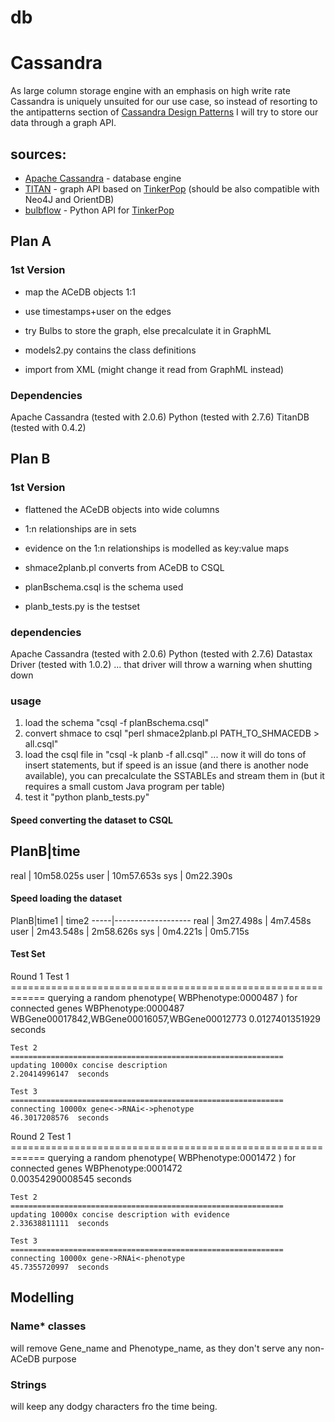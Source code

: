 db
==
# Cassandra
As large column storage engine with an emphasis on high write rate Cassandra is uniquely unsuited for our use case, so instead of resorting to the antipatterns section of [Cassandra Design Patterns](http://www.amazon.co.uk/Cassandra-Design-Patterns-Sanjay-Sharma/dp/1783288809) I will try to store our data through a graph API.

## sources:
* [Apache Cassandra](http://www.apache.org/dyn/closer.cgi?path=/cassandra/2.0.6/apache-cassandra-2.0.6-bin.tar.gz) - database engine
* [TITAN](http://thinkaurelius.github.io/titan/) - graph API based on [TinkerPop](http://www.tinkerpop.com/) (should be also compatible with Neo4J and OrientDB)
* [bulbflow](http://bulbflow.com/) - Python API for [TinkerPop](http://www.tinkerpop.com/)

## Plan A

### 1st Version
* map the ACeDB objects 1:1
* use timestamps+user on the edges
* try Bulbs to store the graph, else precalculate it in GraphML

* models2.py contains the class definitions
* import from XML (might change it read from GraphML instead)

### Dependencies

Apache Cassandra (tested with 2.0.6)
Python (tested with 2.7.6)
TitanDB (tested with 0.4.2)

## Plan B

### 1st Version
* flattened the ACeDB objects into wide columns
* 1:n relationships are in sets
* evidence on the 1:n relationships is modelled as key:value maps

* shmace2planb.pl converts from ACeDB to CSQL
* planBschema.csql is the schema used
* planb_tests.py is the testset

### dependencies
Apache Cassandra (tested with 2.0.6)
Python (tested with 2.7.6)
Datastax Driver (tested with 1.0.2) ... that driver will throw a warning when shutting down

### usage
1. load the schema "csql -f planBschema.csql"
2. convert shmace to csql "perl shmace2planb.pl PATH_TO_SHMACEDB > all.csql"
3. load the csql file in "csql -k planb -f all.csql" ... now it will do tons of insert statements, but if speed is an issue (and there is another node available), you can precalculate the SSTABLEs and stream them in (but it requires a small custom Java program per table)
4. test it "python planb_tests.py"

#### Speed converting the dataset to CSQL

PlanB|time
------------------
real | 10m58.025s
user | 10m57.653s
sys  | 0m22.390s


#### Speed loading the dataset

PlanB|time1      | time2
-----|-------------------
real | 3m27.498s | 4m7.458s
user | 2m43.548s | 2m58.626s
sys  | 0m4.221s  | 0m5.715s

#### Test Set

Round 1
	Test 1
	============================================================
	querying a random phenotype( WBPhenotype:0000487 ) for connected genes
	WBPhenotype:0000487   WBGene00017842,WBGene00016057,WBGene00012773
	0.0127401351929  seconds

	Test 2
	=============================================================
	updating 10000x concise description
	2.20414996147  seconds

	Test 3
	=============================================================
	connecting 10000x gene<->RNAi<->phenotype
	46.3017208576  seconds

Round 2
	Test 1
	============================================================
	querying a random phenotype( WBPhenotype:0001472 ) for connected genes
	WBPhenotype:0001472   
	0.00354290008545  seconds
	
	Test 2
	=============================================================
	updating 10000x concise description with evidence
	2.33638811111  seconds
	
	Test 3
	=============================================================
	connecting 10000x gene->RNAi<-phenotype
	45.7355720997  seconds


## Modelling

### Name* classes

will remove Gene_name and Phenotype_name, as they don't serve any non-ACeDB purpose

### Strings
will keep any dodgy characters fro the time being.
